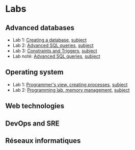 # Labs

## Advanced databases

* Lab 1: [Creating a database](DB/Lab1/db-lab1.md), [subject](DB/Lab1/db-lab1-subject.pdf)
* Lab 2: [Advanced SQL queries](DB/Lab2/db-lab2.pdf), [subject](DB/Lab2/db-lab2-subject.pdf)
* Lab 3: [Constraints and Triggers](DB/Lab3/db-lab3.md), [subject](DB/Lab3/db-lab3-subject.pdf)
* Lab noté: [Advanced SQL queries](DB/LabNote1/COMBE.Antoine.FARAULT.Paul.sql), [subject](DB/LabNote1/db-labNote1-subject.pdf)


## Operating system

* Lab 1: [Programmer's view, creating processes](OS/Lab1/os-lab1.md), [subject](OS/Lab1/os-lab1-subject.pdf)
* Lab 2: [Programming lab, memory management](OS/Lab2/os-lab2.md), [subject](OS/Lab2/os-lab2-subject.pdf)

## Web technologies

## DevOps and SRE

## Réseaux informatiques